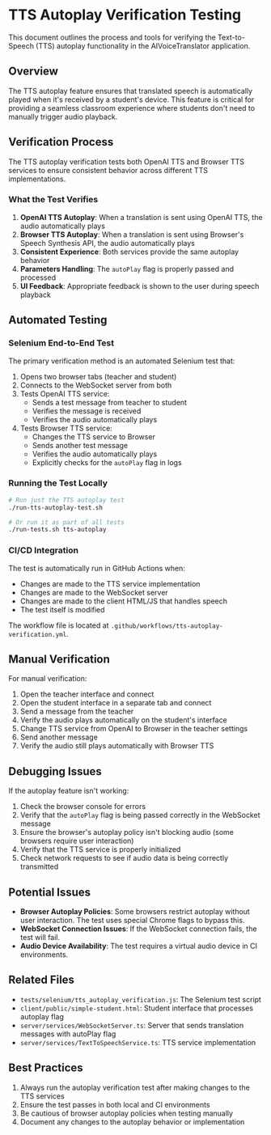 # TTS Autoplay Verification Testing

This document outlines the process and tools for verifying the Text-to-Speech (TTS) autoplay functionality in the AIVoiceTranslator application.

## Overview

The TTS autoplay feature ensures that translated speech is automatically played when it's received by a student's device. This feature is critical for providing a seamless classroom experience where students don't need to manually trigger audio playback.

## Verification Process

The TTS autoplay verification tests both OpenAI TTS and Browser TTS services to ensure consistent behavior across different TTS implementations.

### What the Test Verifies

1. **OpenAI TTS Autoplay**: When a translation is sent using OpenAI TTS, the audio automatically plays
2. **Browser TTS Autoplay**: When a translation is sent using Browser's Speech Synthesis API, the audio automatically plays
3. **Consistent Experience**: Both services provide the same autoplay behavior
4. **Parameters Handling**: The `autoPlay` flag is properly passed and processed
5. **UI Feedback**: Appropriate feedback is shown to the user during speech playback

## Automated Testing

### Selenium End-to-End Test

The primary verification method is an automated Selenium test that:

1. Opens two browser tabs (teacher and student)
2. Connects to the WebSocket server from both
3. Tests OpenAI TTS service:
   - Sends a test message from teacher to student
   - Verifies the message is received
   - Verifies the audio automatically plays
4. Tests Browser TTS service:
   - Changes the TTS service to Browser
   - Sends another test message
   - Verifies the audio automatically plays
   - Explicitly checks for the `autoPlay` flag in logs

### Running the Test Locally

```bash
# Run just the TTS autoplay test
./run-tts-autoplay-test.sh

# Or run it as part of all tests
./run-tests.sh tts-autoplay
```

### CI/CD Integration

The test is automatically run in GitHub Actions when:
- Changes are made to the TTS service implementation
- Changes are made to the WebSocket server
- Changes are made to the client HTML/JS that handles speech
- The test itself is modified

The workflow file is located at `.github/workflows/tts-autoplay-verification.yml`.

## Manual Verification

For manual verification:

1. Open the teacher interface and connect
2. Open the student interface in a separate tab and connect
3. Send a message from the teacher
4. Verify the audio plays automatically on the student's interface
5. Change TTS service from OpenAI to Browser in the teacher settings
6. Send another message
7. Verify the audio still plays automatically with Browser TTS

## Debugging Issues

If the autoplay feature isn't working:

1. Check the browser console for errors
2. Verify that the `autoPlay` flag is being passed correctly in the WebSocket message
3. Ensure the browser's autoplay policy isn't blocking audio (some browsers require user interaction)
4. Verify that the TTS service is properly initialized
5. Check network requests to see if audio data is being correctly transmitted

## Potential Issues

- **Browser Autoplay Policies**: Some browsers restrict autoplay without user interaction. The test uses special Chrome flags to bypass this.
- **WebSocket Connection Issues**: If the WebSocket connection fails, the test will fail.
- **Audio Device Availability**: The test requires a virtual audio device in CI environments.

## Related Files

- `tests/selenium/tts_autoplay_verification.js`: The Selenium test script
- `client/public/simple-student.html`: Student interface that processes autoplay flag
- `server/services/WebSocketServer.ts`: Server that sends translation messages with autoPlay flag
- `server/services/TextToSpeechService.ts`: TTS service implementation

## Best Practices

1. Always run the autoplay verification test after making changes to the TTS services
2. Ensure the test passes in both local and CI environments
3. Be cautious of browser autoplay policies when testing manually
4. Document any changes to the autoplay behavior or implementation
